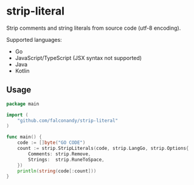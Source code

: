 # strip-literal

Strip comments and string literals from source code (utf-8 encoding).

Supported languages:
* Go
* JavaScript/TypeScript (JSX syntax not supported)
* Java
* Kotlin

## Usage

```go
package main

import (
	"github.com/falconandy/strip-literal"
)

func main() {
	code := []byte("GO CODE")
	count := strip.StripLiterals(code, strip.LangGo, strip.Options{
		Comments: strip.Remove,
		Strings:  strip.RuneToSpace,
	})
	println(string(code[:count]))
}
```